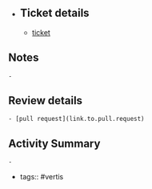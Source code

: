 - ## Ticket details
	- [ticket](https://gitlab.vertis.com:8443/vertis/mv2/-/issues/6205)
## Notes
	-
## Review details
	- [pull request](link.to.pull.request)
## Activity Summary
	-
- tags:: #vertis